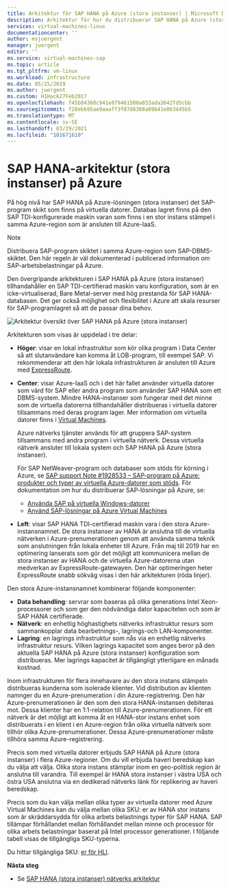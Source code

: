```yaml
---
title: Arkitektur för SAP HANA på Azure (stora instanser) | Microsoft Docs
description: Arkitektur för hur du distribuerar SAP HANA på Azure (stora instanser).
services: virtual-machines-linux
documentationcenter: ''
author: msjuergent
manager: juergent
editor: ''
ms.service: virtual-machines-sap
ms.topic: article
ms.tgt_pltfrm: vm-linux
ms.workload: infrastructure
ms.date: 05/25/2019
ms.author: juergent
ms.custom: H1Hack27Feb2017
ms.openlocfilehash: f45b84360c941e879461500a033ada3642fd5cbb
ms.sourcegitcommit: f28ebb95ae9aaaff3f87d8388a09b41e0b3445b5
ms.translationtype: MT
ms.contentlocale: sv-SE
ms.lasthandoff: 03/29/2021
ms.locfileid: "101671610"
---
```

# <a name="sap-hana-large-instances-architecture-on-azure"></a>SAP HANA-arkitektur (stora instanser) på Azure

På hög nivå har SAP HANA på Azure-lösningen (stora instanser) det SAP-program skikt som finns på virtuella datorer. Databas lagret finns på den SAP TDI-konfigurerade maskin varan som finns i en stor instans stämpel i samma Azure-region som är ansluten till Azure-IaaS.

> [!NOTE]
> Distribuera SAP-program skiktet i samma Azure-region som SAP-DBMS-skiktet. Den här regeln är väl dokumenterad i publicerad information om SAP-arbetsbelastningar på Azure. 

Den övergripande arkitekturen i SAP HANA på Azure (stora instanser) tillhandahåller en SAP TDI-certifierad maskin varu konfiguration, som är en icke-virtualiserad, Bare Metal-server med hög prestanda för SAP HANA-databasen. Det ger också möjlighet och flexibilitet i Azure att skala resurser för SAP-programlagret så att de passar dina behov.

![Arkitektur översikt över SAP HANA på Azure (stora instanser)](./media/hana-overview-architecture/image1-architecture.png)

Arkitekturen som visas är uppdelad i tre delar:

- **Höger**: visar en lokal infrastruktur som kör olika program i Data Center så att slutanvändare kan komma åt LOB-program, till exempel SAP. Vi rekommenderar att den här lokala infrastrukturen är ansluten till Azure med [ExpressRoute](https://azure.microsoft.com/services/expressroute/).

- **Center**: visar Azure-IaaS och i det här fallet använder virtuella datorer som värd för SAP eller andra program som använder SAP HANA som ett DBMS-system. Mindre HANA-instanser som fungerar med det minne som de virtuella datorerna tillhandahåller distribueras i virtuella datorer tillsammans med deras program lager. Mer information om virtuella datorer finns i [Virtual Machines](https://azure.microsoft.com/services/virtual-machines/).

   Azure nätverks tjänster används för att gruppera SAP-system tillsammans med andra program i virtuella nätverk. Dessa virtuella nätverk ansluter till lokala system och SAP HANA på Azure (stora instanser).

   För SAP NetWeaver-program och databaser som stöds för körning i Azure, se [SAP support Note #1928533 – SAP-program på Azure: produkter och typer av virtuella Azure-datorer som stöds](https://launchpad.support.sap.com/#/notes/1928533). För dokumentation om hur du distribuerar SAP-lösningar på Azure, se:

  -  [Använda SAP på virtuella Windows-datorer](./get-started.md?toc=/azure/virtual-machines/linux/toc.json)
  -  [Använd SAP-lösningar på Azure Virtual Machines](get-started.md)

- **Left**: visar SAP HANA TDI-certifierad maskin vara i den stora Azure-instansnamnet. De stora instanser av HANA är anslutna till de virtuella nätverken i Azure-prenumerationen genom att använda samma teknik som anslutningen från lokala enheter till Azure. Från maj till 2019 har en optimering lanserats som gör det möjligt att kommunicera mellan de stora instanser av HANA och de virtuella Azure-datorerna utan medverkan av ExpressRoute-gatewayen. Den här optimeringen heter ExpressRoute snabb sökväg visas i den här arkitekturen (röda linjer). 

Den stora Azure-instansnamnet kombinerar följande komponenter:

- **Data behandling**: servrar som baseras på olika generations Intel Xeon-processorer och som ger den nödvändiga dator kapaciteten och som är SAP HANA certifierade.
- **Nätverk**: en enhetlig höghastighets nätverks infrastruktur resurs som sammankopplar data bearbetnings-, lagrings-och LAN-komponenter.
- **Lagring**: en lagrings infrastruktur som nås via en enhetlig nätverks infrastruktur resurs. Vilken lagrings kapacitet som anges beror på den aktuella SAP HANA på Azure (stora instanser) konfiguration som distribueras. Mer lagrings kapacitet är tillgängligt ytterligare en månads kostnad.

Inom infrastrukturen för flera innehavare av den stora instans stämpeln distribueras kunderna som isolerade klienter. Vid distribution av klienten namnger du en Azure-prenumeration i din Azure-registrering. Den här Azure-prenumerationen är den som den stora HANA-instansen debiteras mot. Dessa klienter har en 1:1-relation till Azure-prenumerationen. För ett nätverk är det möjligt att komma åt en HANA-stor instans enhet som distribuerats i en klient i en Azure-region från olika virtuella nätverk som tillhör olika Azure-prenumerationer. Dessa Azure-prenumerationer måste tillhöra samma Azure-registrering. 

Precis som med virtuella datorer erbjuds SAP HANA på Azure (stora instanser) i flera Azure-regioner. Om du vill erbjuda haveri beredskap kan du välja att välja. Olika stora instans stämplar inom en geo-politisk region är anslutna till varandra. Till exempel är HANA stora instanser i västra USA och östra USA anslutna via en dedikerad nätverks länk för replikering av haveri beredskap. 

Precis som du kan välja mellan olika typer av virtuella datorer med Azure Virtual Machines kan du välja mellan olika SKU: er av HANA stor instans som är skräddarsydda för olika arbets belastnings typer för SAP HANA. SAP tillämpar förhållandet mellan förhållandet mellan minne och processor för olika arbets belastningar baserat på Intel processor generationer. I följande tabell visas de tillgängliga SKU-typerna.

Du hittar tillgängliga SKU: [er för HLI](hana-available-skus.md).

**Nästa steg**
- Se [SAP HANA (stora instanser) nätverks arkitektur](hana-network-architecture.md)
